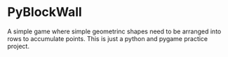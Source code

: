 # PyBlockWall
A simple game where simple geometrinc shapes need to be arranged into rows to accumulate points. This is just a python and pygame practice project.
